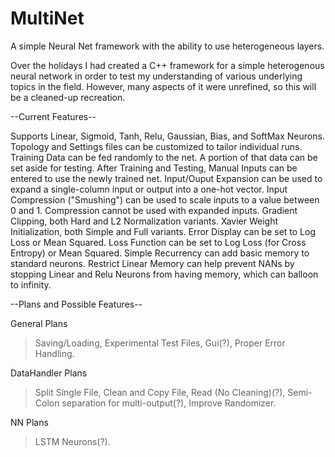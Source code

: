 # MultiNet
A simple Neural Net framework with the ability to use heterogeneous layers. 

Over the holidays I had created a C++ framework for a simple 
heterogenous neural network in order to test my understanding of various underlying topics
in the field. However, many aspects of it were unrefined, so this will be a cleaned-up recreation.  

--Current Features--

Supports Linear, Sigmoid, Tanh, Relu, Gaussian, Bias, and SoftMax Neurons. 
Topology and Settings files can be customized to tailor individual runs. 
Training Data can be fed randomly to the net. A portion of that data can be set aside for testing. 
After Training and Testing, Manual Inputs can be entered to use the newly trained net. 
Input/Ouput Expansion can be used to expand a single-column input or output into a one-hot vector. 
Input Compression ("Smushing") can be used to scale inputs to a value between 0 and 1. Compression cannot be used with expanded inputs. 
Gradient Clipping, both Hard and L2 Normalization variants. 
Xavier Weight Initialization, both Simple and Full variants. 
Error Display can be set to Log Loss or Mean Squared. 
Loss Function can be set to Log Loss (for Cross Entropy) or Mean Squared. 
Simple Recurrency can add basic memory to standard neurons. 
Restrict Linear Memory can help prevent NANs by stopping Linear and Relu Neurons from having memory, which can balloon to infinity. 

--Plans and Possible Features--

General Plans
>Saving/Loading, 
>Experimental Test Files, 
>Gui(?), 
>Proper Error Handling.

DataHandler Plans
>Split Single File, 
>Clean and Copy File, Read (No Cleaning)(?), 
>Semi-Colon separation for multi-output(?), 
>Improve Randomizer.

NN Plans
>LSTM Neurons(?).

